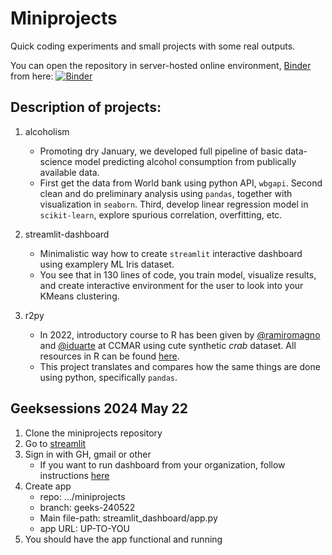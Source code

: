 # Miniprojects
Quick coding experiments and small projects with some real outputs.

You can open the repository in server-hosted online environment, [Binder](https://mybinder.org/) from here: [![Binder](https://mybinder.org/badge_logo.svg)](https://mybinder.org/v2/gh/Py-ualg/miniprojects/HEAD)

## Description of projects:
1. alcoholism
    * Promoting dry January, we developed full pipeline of basic data-science model predicting alcohol consumption from publically available data.
    * First get the data from World bank using python API, `wbgapi`. Second clean and do preliminary analysis using `pandas`, together with visualization in `seaborn`. Third, develop linear regression model in `scikit-learn`, explore spurious correlation, overfitting, etc.

2. streamlit-dashboard
    * Minimalistic way how to create `streamlit` interactive dashboard using examplery ML Iris dataset. 
    * You see that in 130 lines of code, you train model, visualize results, and create interactive environment for the user to look into your KMeans clustering.

3. r2py
    * In 2022, introductory course to R has been given by [@ramiromagno](https://github.com/ramiromagno) and [@iduarte](https://github.com/iduarte) at CCMAR using cute synthetic *crab* dataset. All resources in R can be found [here](https://rmagno.eu/tdvr.oct.22/).
    * This project translates and compares how the same things are done using python, specifically `pandas`.


## Geeksessions  2024 May 22
1. Clone the miniprojects repository
2. Go to [streamlit](https://streamlit.io)
3. Sign in with GH, gmail or other
    * If you want to run dashboard from your organization, follow instructions [here](https://docs.github.com/en/organizations/managing-oauth-access-to-your-organizations-data/about-oauth-app-access-restrictions)
4. Create app
    * repo: .../miniprojects
    * branch: geeks-240522
    * Main file-path: streamlit_dashboard/app.py
    * app URL: UP-TO-YOU
5. You should have the app functional and running

